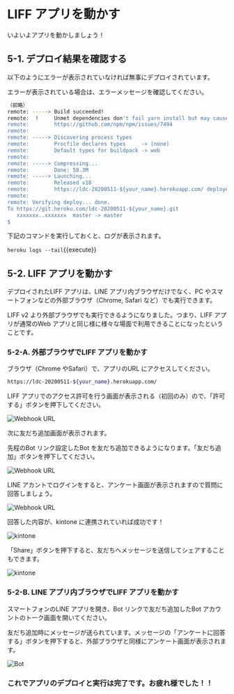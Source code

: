 # LIFF アプリを動かす

いよいよアプリを動かしましょう！


## 5-1. デプロイ結果を確認する

以下のようにエラーが表示されていなければ無事にデプロイされています。

エラーが表示されている場合は、エラーメッセージを確認してください。

```bash
（前略）
remote: -----> Build succeeded!
remote:  !     Unmet dependencies don't fail yarn install but may cause runtime issues
remote:        https://github.com/npm/npm/issues/7494
remote:
remote: -----> Discovering process types
remote:        Procfile declares types     -> (none)
remote:        Default types for buildpack -> web
remote:
remote: -----> Compressing...
remote:        Done: 58.3M
remote: -----> Launching...
remote:        Released v18
remote:        https://ldc-20200511-${your_name}.herokuapp.com/ deployed to Heroku
remote:
remote: Verifying deploy... done.
To https://git.heroku.com/ldc-20200511-${your_name}.git
   xxxxxxx..xxxxxxx  master -> master
$
```

下記のコマンドを実行しておくと、ログが表示されます。

`heroku logs --tail`{{execute}}


## 5-2. LIFF アプリを動かす

デプロイされたLIFF アプリは、LINE アプリ内ブラウザだけでなく、PC やスマートフォンなどの外部ブラウザ（Chrome, Safari など）でも実行できます。

LIFF v2 より外部ブラウザでも実行できるようになりました。つまり、LIFF アプリが通常のWeb アプリと同じ様に様々な場面で利用できることになったということです。

### 5-2-A. 外部ブラウザでLIFF アプリを動かす

ブラウザ（Chrome やSafari）で、アプリのURL にアクセスしてください。

```bash
https://ldc-20200511-${your_name}.herokuapp.com/ 
```

LIFF アプリでのアクセス許可を行う画面が表示される（初回のみ）ので、「許可する」ボタンを押下してください。

![Webhook URL](https://raw.githubusercontent.com/sumihiro3/katacoda-scenarios/master/LiffKintoneQuestionaryCourse/SetupBotAndLiff/images/AcceptLiff.png)

次に友だち追加画面が表示されます。

先程のBot リンク設定したBot を友だち追加できるようになります。「友だち追加」ボタンを押下してください。

![Webhook URL](https://raw.githubusercontent.com/sumihiro3/katacoda-scenarios/master/LiffKintoneQuestionaryCourse/SetupBotAndLiff/images/AddFriend.png)

LINE アカントでログインをすると、アンケート画面が表示されますので質問に回答しましょう。

![Webhook URL](https://raw.githubusercontent.com/sumihiro3/katacoda-scenarios/master/LiffKintoneQuestionaryCourse/SetupBotAndLiff/images/TopPage.png)

回答した内容が、kintone に連携されていれば成功です！

![kintone](https://raw.githubusercontent.com/sumihiro3/katacoda-scenarios/master/LiffKintoneQuestionaryCourse/SetupBotAndLiff/images/kintone.png)

「Share」ボタンを押下すると、友だちへメッセージを送信してシェアすることもできます。

![kintone](https://raw.githubusercontent.com/sumihiro3/katacoda-scenarios/master/LiffKintoneQuestionaryCourse/SetupBotAndLiff/images/Share.png)

### 5-2-B. LINE アプリ内ブラウザでLIFF アプリを動かす

スマートフォンのLINE アプリを開き、Bot リンクで友だち追加したBot アカウントのトーク画面を開いてください。

友だち追加時にメッセージが送られています。メッセージの「アンケートに回答する」ボタンを押下すると、外部ブラウザと同様にアンケート画面が表示されます。

![Bot](https://raw.githubusercontent.com/sumihiro3/katacoda-scenarios/master/LiffKintoneQuestionaryCourse/SetupBotAndLiff/images/BotTalkPage.png)

### これでアプリのデプロイと実行は完了です。お疲れ様でした！！

